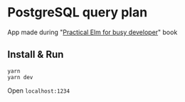 # PostgreSQL query plan

App made during "[Practical Elm for busy developer](https://korban.net/elm/book/)" book

## Install & Run

```
yarn
yarn dev
```

Open `localhost:1234`
